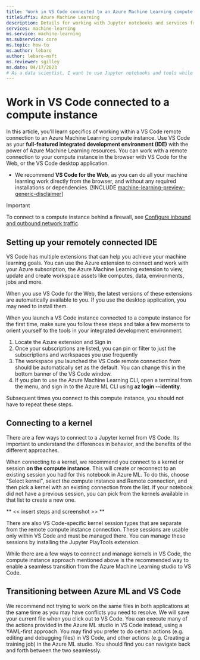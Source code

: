 ```yaml
---
title: 'Work in VS Code connected to an Azure Machine Learning compute instance (preview)'
titleSuffix: Azure Machine Learning
description: Details for working with Jupyter notebooks and services from a VS Code remote connection to an Azure Machine Learning compute instance.
services: machine-learning
ms.service: machine-learning
ms.subservice: core
ms.topic: how-to
ms.author: lebaro
author: lebaro-msft
ms.reviewer: sgilley 
ms.date: 04/17/2023
# As a data scientist, I want to use Jupyter notebooks and tools while working from a VS Code remote connection to my Azure Machine Learning compute instance.
---
```


# Work in VS Code connected to a compute instance
 
In this article, you'll learn specifics of working within a VS Code remote connection to an Azure Machine Learning compute instance. Use VS Code as your **full-featured integrated development environment (IDE)** with the power of Azure Machine Learning resources. You can work with a remote connection to your compute instance in the browser with VS Code for the Web, or the VS Code desktop application.
  * We recommend **VS Code for the Web**, as you can do all your machine learning work directly from the browser, and without any required installations or dependencies.
 [!INCLUDE [machine-learning-preview-generic-disclaimer](../../includes/machine-learning-preview-generic-disclaimer.md)]

> [!IMPORTANT]
> To connect to a compute instance behind a firewall, see [Configure inbound and outbound network traffic](how-to-access-azureml-behind-firewall.md#scenario-visual-studio-code).

## Setting up your remotely connected IDE
 
VS Code has multiple extensions that can help you achieve your machine learning goals. You can use the Azure extension to connect and work with your Azure subscription, the Azure Machine Learning extension to view, update and create workspace assets like computes, data, environments, jobs and more.

When you use VS Code for the Web, the latest versions of these extensions are automatically available to you. If you use the desktop application, you may need to install them.

When you launch a VS Code instance connected to a compute instance for the first time, make sure you follow these steps and take a few moments to orient yourself to the tools in your integrated development environment.

1. Locate the Azure extension and Sign in
1. Once your subscriptions are listed, you can pin or filter to just the subscriptions and workspaces you use frequently
1. The workspace you launched the VS Code remote connection from should be automatically set as the default. You can change this in the bottom banner of the VS Code window.
1. If you plan to use the Azure Machine Learning CLI, open a terminal from the menu, and sign in to the Azure ML CLI using **az login --identity**.

Subsequent times you connect to this compute instance, you should not have to repeat these steps.

## Connecting to a kernel
There are a few ways to connect to a Jupyter kernel from VS Code. Its important to understand the differences in behavior, and the benefits of the different approaches.

When connecting to a kernel, we recommend you connect to a kernel or session **on the compute instance**. This will create or reconnect to an existing session you had for this notebook in Azure ML. To do this, choose "Select kernel", select the compute instance and Remote connection, and then pick a kernel with an existing connection from the list. If your notebook did not have a previous session, you can pick from the kernels available in that list to create a new one. 

** << insert steps and screenshot >> **

There are also VS Code-specific kernel session types that are separate from the remote compute instance connection. These sessions are usable only within VS Code and must be managed there. You can manage these sessions by installing the Jupyter PlayTools extension.

While there are a few ways to connect and manage kernels in VS Code, the compute instance approach mentioned above is the recommended way to enable a seamless transition from the Azure Machine Learning studio to VS Code.

## Transitioning between Azure ML and VS Code
We recommend not trying to work on the same files in both applications at the same time as you may have conflicts you need to resolve. We will save your current file when you click out to VS Code. You can execute many of the actions provided in the Azure ML studio in VS Code instead, using a YAML-first approach. You may find you prefer to do certain actions (e.g. editing and debugging files) in VS Code, and other actions (e.g. Creating a training job) in the Azure ML studio. You should find you can navigate back and forth between the two seamlessly.
